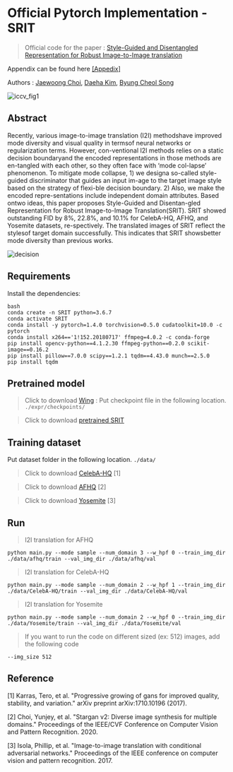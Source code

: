 # Official Pytorch Implementation - SRIT

> Official code for the paper : [Style-Guided and Disentangled Representation for Robust Image-to-Image translation]()

Appendix can be found here [[Appedix]]()

Authors : [Jaewoong Choi](https://github.com/jaewoong1),  [Daeha Kim](https://github.com/kdhht2334), [Byung Cheol Song](https://scholar.google.com/citations?user=yo-cOtMAAAAJ&hl=ko&oi=sra)

![iccv_fig1](https://user-images.githubusercontent.com/54341727/133568248-d9d83417-cd6b-404d-a408-50254940c3c4.png)


## Abstract
Recently,  various  image-to-image  translation  (I2I)  methodshave  improved  mode  diversity  and  visual  quality  in  termsof  neural  networks  or  regularization  terms.  However,  con-ventional  I2I  methods  relies  on  a  static  decision  boundaryand  the  encoded  representations  in  those  methods  are  en-tangled with each other, so they often face with ‘mode col-lapse’ phenomenon. To mitigate mode collapse, 1) we designa so-called style-guided discriminator that guides an input im-age to the target image style based on the strategy of flexi-ble decision boundary. 2) Also, we make the encoded repre-sentations include independent domain attributes. Based ontwo  ideas,  this  paper  proposes  Style-Guided  and  Disentan-gled Representation for Robust Image-to-Image Translation(SRIT). SRIT showed outstanding FID by 8%, 22.8%, and 10.1%  for  CelebA-HQ,  AFHQ,  and  Yosemite  datasets,  re-spectively. The translated images of SRIT reflect the stylesof target domain successfully. This indicates that SRIT showsbetter mode diversity than previous works.


![decision](https://user-images.githubusercontent.com/54341727/144345313-60725a60-94b5-4f69-8a30-b6916a08e11a.png)


## Requirements
Install the dependencies:
```
bash
conda create -n SRIT python=3.6.7
conda activate SRIT
conda install -y pytorch=1.4.0 torchvision=0.5.0 cudatoolkit=10.0 -c pytorch
conda install x264=='1!152.20180717' ffmpeg=4.0.2 -c conda-forge
pip install opencv-python==4.1.2.30 ffmpeg-python==0.2.0 scikit-image==0.16.2
pip install pillow==7.0.0 scipy==1.2.1 tqdm==4.43.0 munch==2.5.0
pip install tqdm
```


## Pretrained model
>Click to download [Wing](https://www.dropbox.com/s/tjxpypwpt38926e/wing.ckpt?dl=0) : Put checkpoint file in the following location. `./expr/checkpoints/`

>Click to download [pretrained SRIT](https://drive.google.com/drive/folders/1r8bwHYlce-PsRggmLj4NWKuQP9fTIXhT?usp=sharing)


## Training dataset
Put dataset folder in the following location. `./data/`

>Click to download [CelebA-HQ](https://drive.google.com/drive/folders/0B4qLcYyJmiz0TXY1NG02bzZVRGs?resourcekey=0-arAVTUfW9KRhN-irJchVKQ) [1]

>Click to download [AFHQ](https://www.dropbox.com/s/t9l9o3vsx2jai3z/afhq.zip?dl=0) [2]

>Click to download [Yosemite](https://www.kaggle.com/balraj98/summer2winter-yosemite/download) [3]


## Run 
>I2I translation for AFHQ
```
python main.py --mode sample --num_domain 3 --w_hpf 0 --train_img_dir ./data/afhq/train --val_img_dir ./data/afhq/val
```

>I2I translation for CelebA-HQ
```
python main.py --mode sample --num_domain 2 --w_hpf 1 --train_img_dir ./data/CelebA-HQ/train --val_img_dir ./data/CelebA-HQ/val
```

>I2I translation for Yosemite
```
python main.py --mode sample --num_domain 2 --w_hpf 0 --train_img_dir ./data/Yosemite/train --val_img_dir ./data/Yosemite/val 
```

>If you want to run the code on different sized (ex: 512) images, add the following code
```
--img_size 512
```

## Reference
[1] Karras, Tero, et al. "Progressive growing of gans for improved quality, stability, and variation." arXiv preprint arXiv:1710.10196 (2017).

[2] Choi, Yunjey, et al. "Stargan v2: Diverse image synthesis for multiple domains." Proceedings of the IEEE/CVF Conference on Computer Vision and Pattern Recognition. 2020.

[3] Isola, Phillip, et al. "Image-to-image translation with conditional adversarial networks." Proceedings of the IEEE conference on computer vision and pattern recognition. 2017.

